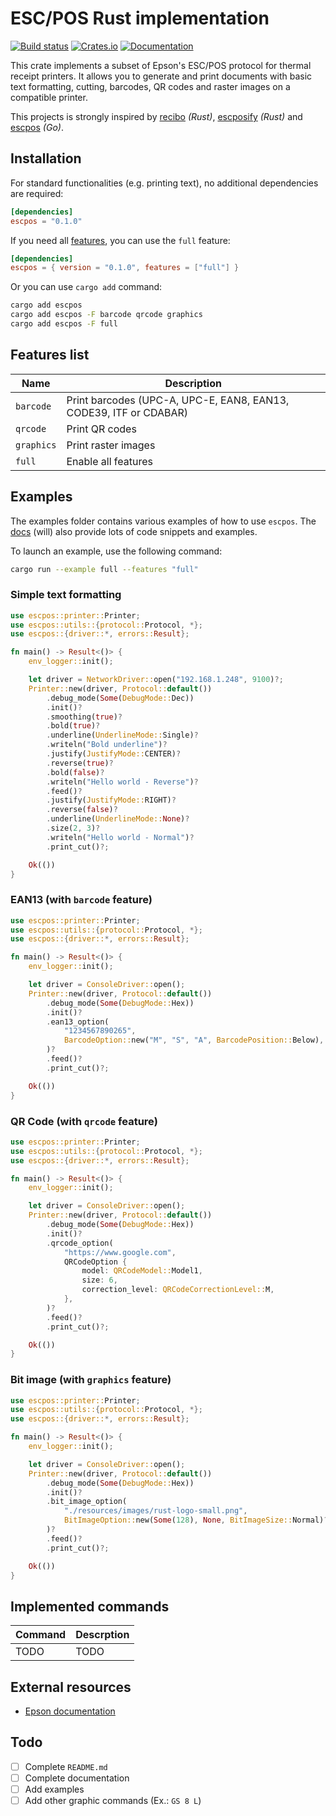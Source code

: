 # ESC/POS Rust implementation

[![Build status](https://github.com/fabienbellanger/escpos-rs/actions/workflows/CI.yml/badge.svg?branch=main)](https://github.com/fabienbellanger/escpos-rs/actions/workflows/CI.yml)
[![Crates.io](https://img.shields.io/crates/v/escpos)](https://crates.io/crates/escpos)
[![Documentation](https://docs.rs/escpos/badge.svg)](https://docs.rs/escpos)

This crate implements a subset of Epson's ESC/POS protocol for thermal receipt printers.
It allows you to generate and print documents with basic text formatting, cutting, barcodes, QR codes and raster images on a compatible printer.

This projects is strongly inspired by [recibo](https://github.com/jamhall/recibo/tree/main) _(Rust)_, [escposify](https://github.com/local-group/rust-escposify) _(Rust)_ and [escpos](https://github.com/hennedo/escpos) _(Go)_.

## Installation

For standard functionalities (e.g. printing text), no additional dependencies are required:

```toml
[dependencies]
escpos = "0.1.0"
```

If you need all [features](#Features_list), you can use the `full` feature:

```toml
[dependencies]
escpos = { version = "0.1.0", features = ["full"] }
```

Or you can use `cargo add` command:

```bash
cargo add escpos
cargo add escpos -F barcode qrcode graphics
cargo add escpos -F full
```

## Features list

| Name       | Description                                                       |
| ---------- | ----------------------------------------------------------------- |
| `barcode`  | Print barcodes (UPC-A, UPC-E, EAN8, EAN13, CODE39, ITF or CDABAR) |
| `qrcode`   | Print QR codes                                                    |
| `graphics` | Print raster images                                               |
| `full`     | Enable all features                                               |

## Examples

The examples folder contains various examples of how to use `escpos`.
The [docs](https://docs.rs/escpos) (will) also provide lots of code snippets and examples.

To launch an example, use the following command:

```bash
cargo run --example full --features "full"
```

### Simple text formatting

```rust
use escpos::printer::Printer;
use escpos::utils::{protocol::Protocol, *};
use escpos::{driver::*, errors::Result};

fn main() -> Result<()> {
    env_logger::init();

    let driver = NetworkDriver::open("192.168.1.248", 9100)?;
    Printer::new(driver, Protocol::default())
        .debug_mode(Some(DebugMode::Dec))
        .init()?
        .smoothing(true)?
        .bold(true)?
        .underline(UnderlineMode::Single)?
        .writeln("Bold underline")?
        .justify(JustifyMode::CENTER)?
        .reverse(true)?
        .bold(false)?
        .writeln("Hello world - Reverse")?
        .feed()?
        .justify(JustifyMode::RIGHT)?
        .reverse(false)?
        .underline(UnderlineMode::None)?
        .size(2, 3)?
        .writeln("Hello world - Normal")?
        .print_cut()?;

    Ok(())
}
```

### EAN13 (with `barcode` feature)

```rust
use escpos::printer::Printer;
use escpos::utils::{protocol::Protocol, *};
use escpos::{driver::*, errors::Result};

fn main() -> Result<()> {
    env_logger::init();

    let driver = ConsoleDriver::open();
    Printer::new(driver, Protocol::default())
        .debug_mode(Some(DebugMode::Hex))
        .init()?
        .ean13_option(
            "1234567890265",
            BarcodeOption::new("M", "S", "A", BarcodePosition::Below),
        )?
        .feed()?
        .print_cut()?;

    Ok(())
}
```

### QR Code (with `qrcode` feature)

```rust
use escpos::printer::Printer;
use escpos::utils::{protocol::Protocol, *};
use escpos::{driver::*, errors::Result};

fn main() -> Result<()> {
    env_logger::init();

    let driver = ConsoleDriver::open();
    Printer::new(driver, Protocol::default())
        .debug_mode(Some(DebugMode::Hex))
        .init()?
        .qrcode_option(
            "https://www.google.com",
            QRCodeOption {
                model: QRCodeModel::Model1,
                size: 6,
                correction_level: QRCodeCorrectionLevel::M,
            },
        )?
        .feed()?
        .print_cut()?;

    Ok(())
}
```

### Bit image (with `graphics` feature)

```rust
use escpos::printer::Printer;
use escpos::utils::{protocol::Protocol, *};
use escpos::{driver::*, errors::Result};

fn main() -> Result<()> {
    env_logger::init();

    let driver = ConsoleDriver::open();
    Printer::new(driver, Protocol::default())
        .debug_mode(Some(DebugMode::Hex))
        .init()?
        .bit_image_option(
            "./resources/images/rust-logo-small.png",
            BitImageOption::new(Some(128), None, BitImageSize::Normal)?,
        )?
        .feed()?
        .print_cut()?;

    Ok(())
}
```

## Implemented commands

| Command | Descrption |
| ------- | ---------- |
| TODO    | TODO       |

## External resources

- [Epson documentation](https://download4.epson.biz/sec_pubs/pos/reference_en/escpos/ref_escpos_en/introduction.html)

## Todo

- [ ] Complete `README.md`
- [ ] Complete documentation
- [ ] Add examples
- [ ] Add other graphic commands (Ex.: `GS 8 L`)
